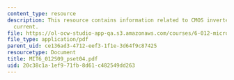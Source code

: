 ```yaml
---
content_type: resource
description: This resource contains information related to CMOS inverter and saturation
  current.
file: https://ol-ocw-studio-app-qa.s3.amazonaws.com/courses/6-012-microelectronic-devices-and-circuits-spring-2009/20c38c1a1ef971fb8d61c482549dd263_MIT6_012S09_pset04.pdf
file_type: application/pdf
parent_uid: ce136ad3-4712-eef3-1f1e-3d64f9c87425
resourcetype: Document
title: MIT6_012S09_pset04.pdf
uid: 20c38c1a-1ef9-71fb-8d61-c482549dd263
---
```

